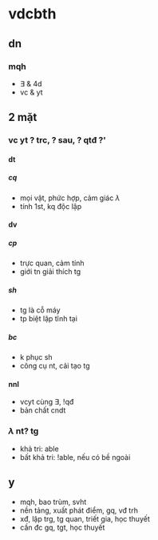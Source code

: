 # vdcbth

## dn

### mqh

- $\exists$ & 4d
- vc & yt

## 2 mặt

### vc yt ? trc, ? sau, ? qtđ ?'

#### dt

##### cq

- mọi vật, phức hợp, cảm giác $\lambda$
- tính 1st, kq độc lập

#### dv

##### cp

- trực quan, cảm tính
- giới tn giải thích tg

##### sh

- tg là cỗ máy
- tp biệt lập tĩnh tại

##### bc

- k phục sh
- công cụ nt, cải tạo tg

#### nnl

- vcyt cùng $\exists$, !qđ
- bản chất cndt

### $\lambda$ nt? tg

- khả tri: able
- bất khả tri: !able, nếu có bề ngoài

## y

- mqh, bao trùm, svht
- nền tảng, xuất phát điểm, gq, vđ trh
- xđ, lập trg, tg quan, triết gia, học thuyết
- cần đc gq, tgt, học thuyết

